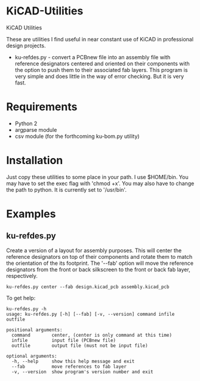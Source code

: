 # KiCAD-Utilities
KiCAD Utilities

These are utilities I find useful in near constant use of KiCAD in professional design projects.

* ku-refdes.py - convert a PCBnew file into an assembly file with reference designators centered and oriented on their components with the option to push them to their associated fab layers.
This program is very simple and does little in the way of error checking.
But it is very fast.

# Requirements 

* Python 2
* argparse module
* csv module (for the forthcoming ku-bom.py utility)

# Installation
Just copy these utilities to some place in your path. I use $HOME/bin. You may have to set the exec flag with 'chmod +x'. You may also have to change the path to python. It is currently set to '/usr/bin'.

# Examples

## ku-refdes.py

Create a version of a layout for assembly purposes. This will center the 
reference designators on top of their components and rotate them to match 
the orientation of the its footprint. The '--fab' option will move the 
reference designators from the front or back silkscreen to the front or 
back fab layer, respectively.
```
ku-refdes.py center --fab design.kicad_pcb assembly.kicad_pcb
```
To get help:
```
ku-refdes.py -h
usage: ku-refdes.py [-h] [--fab] [-v, --version] command infile outfile

positional arguments:
  command        center, (center is only command at this time)
  infile         input file (PCBnew file)
  outfile        output file (must not be input file)

optional arguments:
  -h, --help     show this help message and exit
  --fab          move references to fab layer
  -v, --version  show program's version number and exit
```
